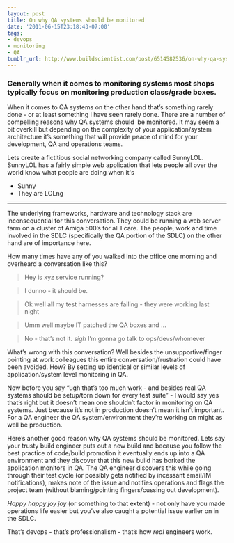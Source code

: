 ```yaml
---
layout: post
title: On why QA systems should be monitored
date: '2011-06-15T23:18:43-07:00'
tags:
- devops
- monitoring
- QA
tumblr_url: http://www.buildscientist.com/post/6514582536/on-why-qa-systems-should-be-monitored
---
```

### Generally when it comes to monitoring systems most shops typically focus on monitoring production class/grade boxes. 

When it comes to QA systems on the other hand that’s something rarely done - or at least something I have seen rarely done.
There are a number of compelling reasons why QA systems should  be monitored. It may seem a bit overkill but depending on the complexity of your application/system architecture it’s something that will provide peace of mind for your development, QA and operations teams. 

Lets create a fictitious social networking company called SunnyLOL. SunnyLOL has a fairly simple web application that lets people all over the world know what people are doing when it's 

- Sunny 
- They are LOLng

---
The underlying frameworks, hardware and technology stack are inconsequential for this conversation. They could be running a web server farm on a cluster of Amiga 500’s for all I care. The people, work and time involved in the SDLC (specifically the QA portion of the SDLC) on the other hand are of importance here. 

How many times have any of you walked into the office one morning and overheard a conversation like this? 

> Hey is xyz service running?

> I dunno - it should be.

> Ok well all my test harnesses are failing - they were working last night 

> Umm well maybe IT patched the QA boxes and …

> No - that’s not it. *sigh* I’m gonna go talk to ops/devs/whomever


What’s wrong with this conversation? Well besides the unsupportive/finger pointing at work colleagues this entire conversation/frustration could have been avoided. How? By setting up identical or similar levels of application/system level monitoring in QA. 

Now before you say “ugh that’s too much work - and besides real QA systems should be setup/torn down for every test suite” - I would say yes that’s right but it doesn’t mean one shouldn’t factor in monitoring on QA systems. Just because it’s not in production doesn’t mean it isn’t important. For a QA engineer the QA system/environment they’re working on might as well be production.

Here’s another good reason why QA systems should be monitored. Lets say your trusty build engineer puts out a new build and because you follow the best practice of code/build promotion it eventually ends up into a QA environment and they discover that this new build has borked the application monitors in QA. The QA engineer discovers this while going through their test cycle (or possibly gets notified by incessant email/IM notifications), makes note of the issue and notifies operations and flags the project team (without blaming/pointing fingers/cussing out development).

*Happy happy joy joy* (or something to that extent) - not only have you made operations life easier but you’ve also caught a potential issue earlier on in the SDLC. 

That’s devops - that’s professionalism - that’s how *real* engineers work. 